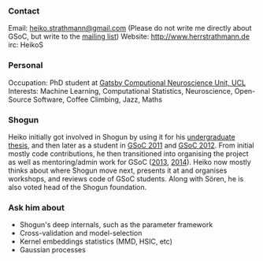 ### Contact
Email: heiko.strathmann@gmail.com (Please do not write me directly about GSoC, but write to the [mailing list](http://www.shogun-toolbox.org/page/contact/contacts))
Website: http://www.herrstrathmann.de
irc: HeikoS

### Personal
Occupation: PhD student at [Gatsby Computional Neuroscience Unit, UCL](http://www.gatsby.ucl.ac.uk/)
Interests: Machine Learning, Computational Statistics, Neuroscience, Open-Source Software, Coffee Climbing, Jazz, Maths

### Shogun
Heiko initially got involved in Shogun by using it for his [undergraduate thesis](http://herrstrathmann.de/research/79-bachelor-thesis.html), and then later as a student in [GSoC 2011](https://www.google-melange.com/gsoc/project/details/google/gsoc2011/heiko/5685265389584384) and [GSoC 2012](https://www.google-melange.com/gsoc/project/details/google/gsoc2012/heiko/5757334940811264). From initial mostly code contributions, he then transitioned into organising the project as well as mentoring/admin work for GSoC ([2013](http://herrstrathmann.de/shogun-blog/110-shogun-3-0.html), [2014](http://herrstrathmann.de/google-summer-of-code-blog/112-google-summer-of-code-2014.html)). Heiko now mostly thinks about where Shogun move next, presents it at and organises workshops, and reviews code of GSoC students. Along with Sören, he is also voted head of the Shogun foundation.

### Ask him about
 * Shogun's deep internals, such as the parameter framework
 * Cross-validation and model-selection
 * Kernel embeddings statistics (MMD, HSIC, etc)
 * Gaussian processes